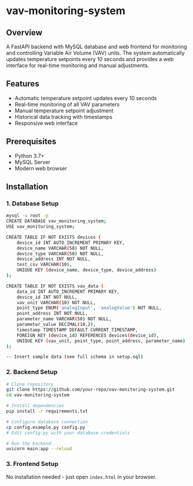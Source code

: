 # vav-monitoring-system

## Overview
A FastAPI backend with MySQL database and web frontend for monitoring and controlling Variable Air Volume (VAV) units. The system automatically updates temperature setpoints every 10 seconds and provides a web interface for real-time monitoring and manual adjustments.

## Features
- Automatic temperature setpoint updates every 10 seconds
- Real-time monitoring of all VAV parameters
- Manual temperature setpoint adjustment
- Historical data tracking with timestamps
- Responsive web interface

## Prerequisites
- Python 3.7+
- MySQL Server
- Modern web browser

## Installation

### 1. Database Setup
```bash
mysql -u root -p
CREATE DATABASE vav_monitoring_system;
USE vav_monitoring_system;

CREATE TABLE IF NOT EXISTS devices (
    device_id INT AUTO_INCREMENT PRIMARY KEY,
    device_name VARCHAR(50) NOT NULL,
    device_type VARCHAR(50) NOT NULL,
    device_address INT NOT NULL,
    test_csv VARCHAR(10),
    UNIQUE KEY (device_name, device_type, device_address)
);

CREATE TABLE IF NOT EXISTS vav_data (
    data_id INT AUTO_INCREMENT PRIMARY KEY,
    device_id INT NOT NULL,
    vav_unit VARCHAR(10) NOT NULL,
    point_type ENUM('analogInput', 'analogValue') NOT NULL,
    point_address INT NOT NULL,
    parameter_name VARCHAR(50) NOT NULL,
    parameter_value DECIMAL(10,2),
    timestamp TIMESTAMP DEFAULT CURRENT_TIMESTAMP,
    FOREIGN KEY (device_id) REFERENCES devices(device_id),
    UNIQUE KEY (vav_unit, point_type, point_address, parameter_name)
);

-- Insert sample data (see full schema in setup.sql)
```

### 2. Backend Setup
```bash
# Clone repository
git clone https://github.com/your-repo/vav-monitoring-system.git
cd vav-monitoring-system

# Install dependencies
pip install -r requirements.txt

# Configure database connection
cp config.example.py config.py
# Edit config.py with your database credentials

# Run the backend
uvicorn main:app --reload
```

### 3. Frontend Setup
No installation needed - just open `index.html` in your browser.
